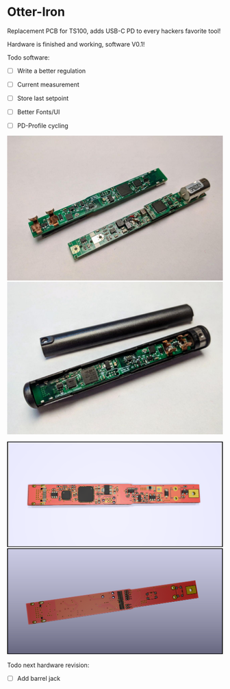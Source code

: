 # Otter-Iron

Replacement PCB for TS100, adds USB-C PD to every hackers favorite tool!

Hardware is finished and working, software V0.1!

Todo software:
 - [ ] Write a better regulation
 - [ ] Current measurement
 - [ ] Store last setpoint
 - [ ] Better Fonts/UI
 - [ ] PD-Profile cycling
 

![3](images/3.jpg)
![4](images/4.jpg)

![Front](images/front.png)
![Back](images/back.png)

Todo next hardware revision:
 - [ ] Add barrel jack
